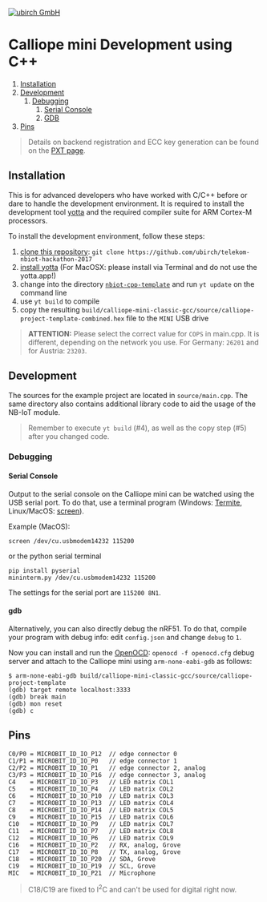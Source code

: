 [![ubirch GmbH](files/ubirch.png)](https://ubirch.com)

# Calliope mini Development using C++

1. [Installation](#installation)
2. [Development](#development)
    1. [Debugging](#debugging)
        1. [Serial Console](#serial-console)
        2. [GDB](#gdb)
3. [Pins](#pins)
  
> Details on backend registration and ECC key generation can be found on the [PXT page](en-pxt-development.md). 
      
## Installation

This is for advanced developers who have worked with C/C++ before or dare to handle the development environment.
It is required to install the development tool [yotta](http://docs.yottabuild.org/#installing) and the required
compiler suite for ARM Cortex-M processors.

To install the development environment, follow these steps:

1. [clone this repository](https://github.com/telekom-nbiot-hackathon-2017): `git clone https://github.com/ubirch/telekom-nbiot-hackathon-2017`
2. [install yotta](http://docs.yottabuild.org/#installing) (For MacOSX: please install via Terminal and do not use the yotta.app!)
3. change into the directory [`nbiot-cpp-template`](nbiot-cpp-template) and run `yt update` on the command line 
4. use `yt build` to compile
5. copy the resulting `build/calliope-mini-classic-gcc/source/calliope-project-template-combined.hex` file to the `MINI` USB drive

> **ATTENTION:** Please select the correct value for `COPS` in main.cpp. It is different, depending on the network 
> you use. For Germany: `26201` and for Austria: `23203`.

## Development

The sources for the example project are located in `source/main.cpp`. The same directory also contains additional
library code to aid the usage of the NB-IoT module. 

> Remember to execute `yt build` (#4), as well as the copy step (#5) after you changed code.

### Debugging

#### Serial Console

Output to the serial console on the Calliope mini can be watched using the USB serial port. To do that, use a terminal
program (Windows: [Termite](https://www.compuphase.com/software_termite.htm), Linux/MacOS: [screen](https://www.gnu.org/software/screen/)).

Example (MacOS):
```
screen /dev/cu.usbmodem14232 115200
```
or the python serial terminal
```
pip install pyserial
mininterm.py /dev/cu.usbmodem14232 115200
```

The settings for the serial port are `115200 8N1`.

#### gdb

Alternatively, you can also directly debug the nRF51. To do that, compile your program with debug info: 
edit `config.json` and change `debug` to `1`.

Now you can install and run the [OpenOCD](http://openocd.org/): `openocd -f openocd.cfg` debug server and attach to the Calliope mini
using `arm-none-eabi-gdb` as follows:

```
$ arm-none-eabi-gdb build/calliope-mini-classic-gcc/source/calliope-project-template
(gdb) target remote localhost:3333
(gdb) break main
(gdb) mon reset
(gdb) c
```

## Pins

```
C0/P0 = MICROBIT_ID_IO_P12  // edge connector 0
C1/P1 = MICROBIT_ID_IO_P0   // edge connector 1
C2/P2 = MICROBIT_ID_IO_P1   // edge connector 2, analog
C3/P3 = MICROBIT_ID_IO_P16  // edge connector 3, analog
C4    = MICROBIT_ID_IO_P3   // LED matrix COL1
C5    = MICROBIT_ID_IO_P4   // LED matrix COL2
C6    = MICROBIT_ID_IO_P10  // LED matrix COL3
C7    = MICROBIT_ID_IO_P13  // LED matrix COL4
C8    = MICROBIT_ID_IO_P14  // LED matrix COL5
C9    = MICROBIT_ID_IO_P15  // LED matrix COL6
C10   = MICROBIT_ID_IO_P9   // LED matrix COL7
C11   = MICROBIT_ID_IO_P7   // LED matrix COL8
C12   = MICROBIT_ID_IO_P6   // LED matrix COL9
C16   = MICROBIT_ID_IO_P2   // RX, analog, Grove
C17   = MICROBIT_ID_IO_P8   // TX, analog, Grove
C18   = MICROBIT_ID_IO_P20  // SDA, Grove
C19   = MICROBIT_ID_IO_P19  // SCL, Grove
MIC   = MICROBIT_ID_IO_P21  // Microphone 
```

> C18/C19 are fixed to I<sup>2</sup>C and can't be used for digital right now.